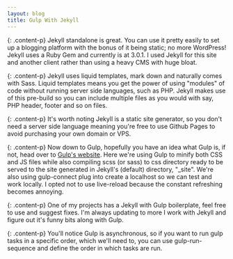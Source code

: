 ```yaml
---
layout: blog
title: Gulp With Jekyll
---
```


{: .content-p}
Jekyll standalone is great. You can use it pretty easily to set up a blogging platform with the bonus of it being static; no more WordPress! Jekyll uses a Ruby Gem and currently is at 3.0.1. I used Jekyll for this site and another client rather than using a heavy CMS with huge bloat. 

{: .content-p}
Jekyll uses liquid templates, mark down and naturally comes with Sass. Liquid templates means you get the power of using "modules" of code without running server side languages, such as PHP. Jekyll makes use of this pre-build so you can include multiple files as you would with say, PHP header, footer and so on files. 
<!--more-->

{: .content-p}
It's worth noting Jekyll is a static site generator, so you don't need a server side language meaning you're free to use Github Pages to avoid purchasing your own domain or VPS. 

{: .content-p}
Now down to Gulp, hopefully you have an idea what Gulp is, if not, head over to [Gulp's website](http://gulpjs.com/). Here we're using Gulp to minify both CSS and JS files while also compiling scss (or sass) to css directory ready to be served to the site generated in Jekyll's (default) directory, "_site". We're also using gulp-connect plug into create a localhost so we can test and work locally. I opted not to use live-reload because the constant refreshing becomes annoying. 

{: .content-p}
One of my projects has a Jekyll with Gulp boilerplate, feel free to use and suggest fixes. I'm always updating to more I work with Jekyll and figure out it's funny bits along with Gulp. 

{: .content-p}
You'll notice Gulp is asynchronous, so if you want to run gulp tasks in a specific order, which we'll need to, you can use gulp-run-sequence and define the order in which tasks are run. 

